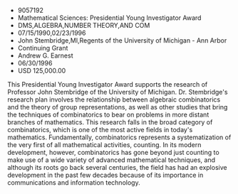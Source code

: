 
* 9057192
* Mathematical Sciences: Presidential Young Investigator Award
* DMS,ALGEBRA,NUMBER THEORY,AND COM
* 07/15/1990,02/23/1996
* John Stembridge,MI,Regents of the University of Michigan - Ann Arbor
* Continuing Grant
* Andrew G. Earnest
* 06/30/1996
* USD 125,000.00

This Presidential Young Investigator Award supports the research of Professor
John Stembridge of the University of Michigan. Dr. Stembridge's research plan
involves the relationship between algebraic combinatorics and the theory of
group representations, as well as other studies that bring the techniques of
combinatorics to bear on problems in more distant branches of mathematics. This
research falls in the broad category of combinatorics, which is one of the most
active fields in today's mathematics. Fundamentally, combinatorics represents a
systematization of the very first of all mathematical activities, counting. In
its modern development, however, combinatorics has gone beyond just counting to
make use of a wide variety of advanced mathematical techniques, and although its
roots go back several centuries, the field has had an explosive development in
the past few decades because of its importance in communications and information
technology.
